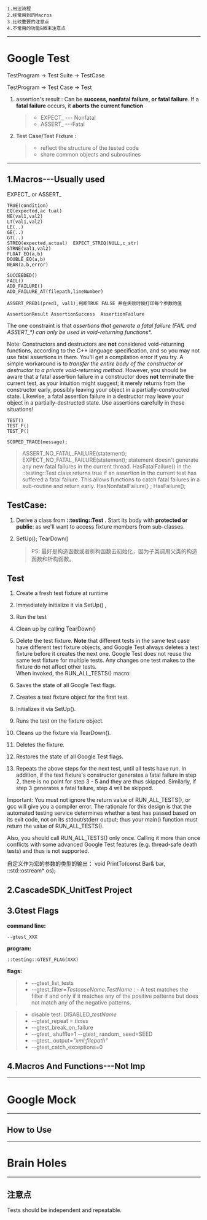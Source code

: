    
	1.用法流程
	2.经常用到的Macros 
	3.比较重要的注意点
	4.不常用的功能&微末注意点

----------

# Google Test #

TestProgram -> Test Suite -> TestCase

TestProgram -> Test Case -> Test

1. assertion's result :
Can be **success, nonfatal failure, or fatal failure**. If a **fatal failure** occurs, it **aborts the current function**
	> * EXPECT_ --- Nonfatal
	> * ASSERT_ ---Fatal


2. Test Case/Test Fixture :
 	> * reflect the structure of the tested code
 	> * share common objects and subroutines

----------

## 1.Macros---Usually used ##
EXPECT_  or  ASSERT_

	TRUE(condition)
	EQ(expected,ac tual)
	NE(val1,val2)
	LT(val1,val2)
	LE(..)
	GE(..)
	GT(..)
	STREQ(expected,actual)  EXPECT_STREQ(NULL,c_str)
	STRNE(val1,val2)
	FLOAT_EQ(a,b)
	DOUBLE_EQ(a,b)
	NEAR(a,b,error)
	
	SUCCEEDED()
	FAIL()
	ADD_FAILURE()
	ADD_FAILURE_AT(filepath,lineNumber)
	
	ASSERT_PRED1(pred1, val1);判断TRUE FALSE 并在失败时候打印每个参数的值
	
	AssertionResult AssertionSuccess  AssertionFailure
	
  The one constraint is that **assertions that generate a fatal failure (FAIL* and ASSERT_*) can only be used in void-returning functions**.
  
  Note: Constructors and destructors are **not** considered void-returning functions, according to the C++ language specification, and so you may not use fatal assertions in them. You'll get a compilation error if you try. A simple workaround is to _transfer the entire body of the constructor or destructor to a private void-returning method_. However, you should be aware that a fatal assertion failure in a constructor does **not** terminate the current test, as your intuition might suggest; it merely returns from the constructor early, possibly leaving your object in a partially-constructed state. Likewise, a fatal assertion failure in a destructor may leave your object in a partially-destructed state. Use assertions carefully in these situations!
	
	TEST()
	TEST_F()
	TEST_P()
	
	SCOPED_TRACE(message);
	
> ASSERT_NO_FATAL_FAILURE(statement);
> EXPECT_NO_FATAL_FAILURE(statement);
> statement doesn't generate any new fatal failures in the current thread.
> HasFatalFailure() in the ::testing::Test class returns true if an assertion in the current test has suffered a fatal failure. This allows functions to catch fatal failures in a sub-routine and return early.
> HasNonfatalFailure()   ;
> HasFailure();
	
## TestCase:
1. Derive a class from **::testing::Test** . Start its body with **protected or public**: as we'll want to access fixture members from sub-classes.
2. SetUp(); TearDown()

	> PS: 最好是构造函数或者析构函数去初始化，因为子类调用父类的构造函数和析构函数。
		
## Test

1. Create a fresh test fixture at runtime
2. Immediately initialize it via SetUp() ,
3. Run the test
4. Clean up by calling TearDown()
5. Delete the test fixture. **Note** that different tests in the same test case have different test fixture objects, and Google Test always deletes a test fixture before it creates the next one. Google Test does not reuse the same test fixture for multiple tests. Any changes one test makes to the fixture do not affect other tests.	
When invoked, the RUN_ALL_TESTS() macro:

1. Saves the state of all Google Test flags.
2. Creates a test fixture object for the first test.
3. Initializes it via SetUp().
4. Runs the test on the fixture object.
5. Cleans up the fixture via TearDown().
6. Deletes the fixture.
7. Restores the state of all Google Test flags.
8. Repeats the above steps for the next test, until all tests have run.
In addition, if the text fixture's constructor generates a fatal failure in step 2, there is no point for step 3 - 5 and they are thus skipped. Similarly, if step 3 generates a fatal failure, step 4 will be skipped.

Important: You must not ignore the return value of RUN_ALL_TESTS(), or gcc will give you a compiler error. The rationale for this design is that the automated testing service determines whether a test has passed based on its exit code, not on its stdout/stderr output; thus your main() function must return the value of RUN_ALL_TESTS().

Also, you should call RUN_ALL_TESTS() only once. Calling it more than once conflicts with some advanced Google Test features (e.g. thread-safe death tests) and thus is not supported.

自定义作为宏的参数的类型的输出：
void PrintTo(const Bar& bar, ::std::ostream* os);
## 2.CascadeSDK_UnitTest Project ##

## 3.Gtest Flags ##
**command line:**

	--gtest_XXX

**program:**

	::testing::GTEST_FLAG(XXX)
	
**flags:**
	
> * --gtest_list_tests
> * --gtest_filter=*TestcaseName.TestName*   	:   -
> A test matches the filter if and only if it matches any of the positive patterns but does not match any of the negative patterns.
	
> * disable test:   DISABLED_*testName*   
> * --gtest_repeat = *times*
> * --gtest_break_on_failure
> * --gtest_ shuffle=1  --gtest_ random_ seed=SEED
> * --gtest_ output=*"xml:filepath"*
> * --gtest_catch_exceptions=0
	

## 4.Macros And Functions---Not Imp ##

----------

# Google Mock #

----------

## How to Use ##

----------

# Brain Holes #

----------
## 注意点
Tests should be independent and repeatable. 



